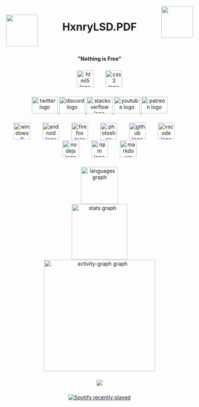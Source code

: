 <img align="right" height="85" src="https://media1.tenor.com/m/ZOVurfgSXDgAAAAC/siutbot-pc.gif"  />

###

<img align="left" height="85" src="https://files.catbox.moe/zu0hu8.png"  />

###

<h1 align="center">HxnryLSD.PDF</h1>

###

<br clear="both">

<h4 align="center">"Nothing is Free"</h4>

###

<div align="center">
  <img src="https://cdn.jsdelivr.net/gh/devicons/devicon/icons/html5/html5-plain-wordmark.svg" height="45" alt="html5 logo"  />
  <img width="25" />
  <img src="https://cdn.jsdelivr.net/gh/devicons/devicon/icons/css3/css3-plain-wordmark.svg" height="45" alt="css3 logo"  />
</div>

###

<div align="center">
  <a href="twitter.com/HxnryLSD" target="_blank">
    <img src="https://raw.githubusercontent.com/maurodesouza/profile-readme-generator/master/src/assets/icons/social/twitter/default.svg" width="70" height="45" alt="twitter logo"  />
  </a>
  <a href="https://discord.com/users/1096117736146485388" target="_blank">
    <img src="https://raw.githubusercontent.com/maurodesouza/profile-readme-generator/master/src/assets/icons/social/discord/default.svg" width="70" height="45" alt="discord logo"  />
  </a>
  <a href="https://stackoverflow.com/users/18062245" target="_blank">
    <img src="https://raw.githubusercontent.com/maurodesouza/profile-readme-generator/master/src/assets/icons/social/stackoverflow/default.svg" width="70" height="45" alt="stackoverflow logo"  />
  </a>
  <a href="youtube.com/channel/UCoy1i7Uj7Ac83K-7Jyyyr8w" target="_blank">
    <img src="https://raw.githubusercontent.com/maurodesouza/profile-readme-generator/master/src/assets/icons/social/youtube/default.svg" width="70" height="45" alt="youtube logo"  />
  </a>
  <a href="https://patreon.com/c/HLSD" target="_blank">
    <img src="https://raw.githubusercontent.com/maurodesouza/profile-readme-generator/master/src/assets/icons/social/patreon/default.svg" width="70" height="45" alt="patreon logo"  />
  </a>
</div>

###

<div align="center">
  <img src="https://cdn.jsdelivr.net/gh/devicons/devicon/icons/windows8/windows8-original.svg" height="45" alt="windows8 logo"  />
  <img width="25" />
  <img src="https://cdn.simpleicons.org/android/3DDC84" height="45" alt="android logo"  />
  <img width="25" />
  <img src="https://cdn.jsdelivr.net/gh/devicons/devicon/icons/firefox/firefox-plain.svg" height="45" alt="firefox logo"  />
  <img width="25" />
  <img src="https://cdn.jsdelivr.net/gh/devicons/devicon/icons/photoshop/photoshop-plain.svg" height="45" alt="photoshop logo"  />
  <img width="25" />
  <img src="https://skillicons.dev/icons?i=github" height="45" alt="github logo"  />
  <img width="25" />
  <img src="https://cdn.jsdelivr.net/gh/devicons/devicon/icons/vscode/vscode-original.svg" height="45" alt="vscode logo"  />
  <img width="25" />
  <img src="https://cdn.jsdelivr.net/gh/devicons/devicon/icons/nodejs/nodejs-original.svg" height="45" alt="nodejs logo"  />
  <img width="25" />
  <img src="https://cdn.jsdelivr.net/gh/devicons/devicon/icons/npm/npm-original-wordmark.svg" height="45" alt="npm logo"  />
  <img width="25" />
  <img src="https://skillicons.dev/icons?i=md" height="45" alt="markdown logo"  />
</div>

###

<div align="center">
  <img src="https://github-readme-stats.vercel.app/api/top-langs?username=HxnryLSD&locale=en&hide_title=true&layout=compact&card_width=320&langs_count=8&theme=highcontrast&hide_border=true&order=2" height="100" alt="languages graph" /> <br>
  <img src="https://github-readme-stats.vercel.app/api?username=HxnryLSD&hide_title=true&hide_rank=false&show_icons=false&include_all_commits=true&count_private=true&disable_animations=false&theme=highcontrast&locale=en&hide_border=true&order=1" height="150" alt="stats graph" /> <br>
  <img src="https://github-readme-activity-graph.vercel.app/graph?username=HxnryLSD&radius=16&theme=high-contrast&area=true&order=5&hide_border=true&hide_title=true" height="300" alt="activity-graph graph"  />
</div>

###

<div align="center">
  <img src="https://profile-counter.glitch.me/HxnryLSD/count.svg?"  />
</div>

###

<div align="center">
  <a href="https://open.spotify.com/user/r17z2jx9ajwpgahiyxysdbvqx">
    <img src="https://spotify-recently-played-readme.vercel.app/api?user=r17z2jx9ajwpgahiyxysdbvqx&count=2&unique=true" alt="Spotify recently played"  />
  </a>
</div>

###
